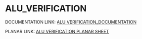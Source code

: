 # ALU_VERIFICATION

DOCUMENTATION LINK: [ALU VERIFICATION_DOCUMENTATION](https://docs.google.com/document/d/1BBOGXsSkKW5_jFelqhu0KxIe8mdfY2uq/edit?usp=drive_link&ouid=113766502478178390742&rtpof=true&sd=true) 

PLANAR LINK: [ALU VERIFICATION PLANAR SHEET](https://docs.google.com/spreadsheets/d/1Jqod_S-0bB3NnEIHGvz_gWbf52-TLRBt/edit?usp=drive_link&ouid=113766502478178390742&rtpof=true&sd=true)
